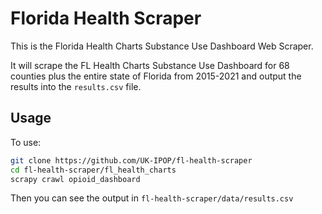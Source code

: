 # Florida Health Scraper

<!-- [![Go Reference](https://pkg.go.dev/badge/github.com/UK-IPOP/fl-health-scraper.svg)](https://pkg.go.dev/github.com/UK-IPOP/fl-health-scraper) -->

This is the Florida Health Charts Substance Use Dashboard Web Scraper.

It will scrape the FL Health Charts Substance Use Dashboard for 68 counties plus the entire state of Florida from 2015-2021 and output the results into the `results.csv` file.

## Usage

To use:

```bash
git clone https://github.com/UK-IPOP/fl-health-scraper
cd fl-health-scraper/fl_health_charts
scrapy crawl opioid_dashboard
```

Then you can see the output in `fl-health-scraper/data/results.csv`
